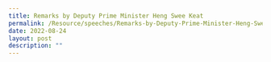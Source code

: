 ```yaml
---
title: Remarks by Deputy Prime Minister Heng Swee Keat
permalink: /Resource/speeches/Remarks-by-Deputy-Prime-Minister-Heng-Swee-Keat
date: 2022-08-24
layout: post
description: ""
---
```


